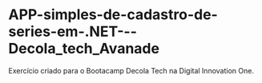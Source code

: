 # APP-simples-de-cadastro-de-series-em-.NET---Decola_tech_Avanade

Exercício criado para o Bootacamp Decola Tech na Digital Innovation One.
